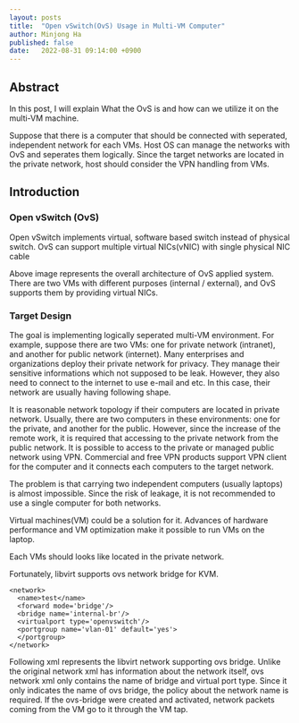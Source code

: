 ```yaml
---
layout: posts
title:  "Open vSwitch(OvS) Usage in Multi-VM Computer"
author: Minjong Ha
published: false
date:   2022-08-31 09:14:00 +0900
---
```



## Abstract

In this post, I will explain What the OvS is and how can we utilize it on the multi-VM machine.

Suppose that there is a computer that should be connected with seperated, independent network for each VMs.
Host OS can manage the networks with OvS and seperates them logically.
Since the target networks are located in the private network, host should consider the VPN handling from VMs.


## Introduction

### Open vSwitch (OvS)

Open vSwitch implements virtual, software based switch instead of physical switch.
OvS can support multiple virtual NICs(vNIC) with single physical NIC cable

<!---OvS example image --->

Above image represents the overall architecture of OvS applied system.
There are two VMs with different purposes (internal / external), and OvS supports them by providing virtual NICs.

### Target Design

The goal is implementing logically seperated multi-VM environment.
For example, suppose there are two VMs: one for private network (intranet), and another for public network (internet).
Many enterprises and organizations deploy their private network for privacy.
They manage their sensitive informations which not supposed to be leak.
However, they also need to connect to the internet to use e-mail and etc.
In this case, their network are usually having following shape.

<!---VPN Environment image--->

It is reasonable network topology if their computers are located in private network.
Usually, there are two computers in these environments: one for the private, and another for the public.
However, since the increase of the remote work, it is required that accessing to the private network from the public network.
It is possible to access to the private or managed public network using VPN.
Commercial and free VPN products support VPN client for the computer and it connects each computers to the target network.

The problem is that carrying two independent computers (usually laptops) is almost impossible.
Since the risk of leakage, it is not recommended to use a single computer for both networks.


Virtual machines(VM) could be a solution for it.
Advances of hardware performance and VM optimization make it possible to run VMs on the laptop.




 
Each VMs should looks like located in the private network.

Fortunately, libvirt supports ovs network bridge for KVM.

```
<network>
  <name>test</name>
  <forward mode='bridge'/>
  <bridge name='internal-br'/>
  <virtualport type='openvswitch'/>
  <portgroup name='vlan-01' default='yes'>
  </portgroup>
</network>
```

Following xml represents the libvirt network supporting ovs bridge.
Unlike the original network xml has information about the network itself, ovs network xml only contains the name of bridge and virtual port type.
Since it only indicates the name of ovs bridge, the policy about the network name is required.
If the ovs-bridge were created and activated, network packets coming from the VM go to it through the VM tap.


